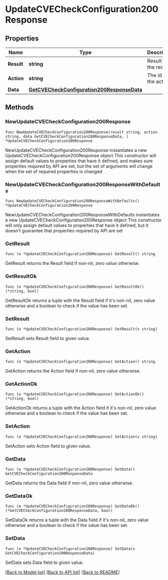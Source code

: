 # UpdateCVECheckConfiguration200Response

## Properties

Name | Type | Description | Notes
------------ | ------------- | ------------- | -------------
**Result** | **string** | Result of the request | 
**Action** | **string** | The id of the action | 
**Data** | [**GetCVECheckConfiguration200ResponseData**](GetCVECheckConfiguration200ResponseData.md) |  | 

## Methods

### NewUpdateCVECheckConfiguration200Response

`func NewUpdateCVECheckConfiguration200Response(result string, action string, data GetCVECheckConfiguration200ResponseData, ) *UpdateCVECheckConfiguration200Response`

NewUpdateCVECheckConfiguration200Response instantiates a new UpdateCVECheckConfiguration200Response object
This constructor will assign default values to properties that have it defined,
and makes sure properties required by API are set, but the set of arguments
will change when the set of required properties is changed

### NewUpdateCVECheckConfiguration200ResponseWithDefaults

`func NewUpdateCVECheckConfiguration200ResponseWithDefaults() *UpdateCVECheckConfiguration200Response`

NewUpdateCVECheckConfiguration200ResponseWithDefaults instantiates a new UpdateCVECheckConfiguration200Response object
This constructor will only assign default values to properties that have it defined,
but it doesn't guarantee that properties required by API are set

### GetResult

`func (o *UpdateCVECheckConfiguration200Response) GetResult() string`

GetResult returns the Result field if non-nil, zero value otherwise.

### GetResultOk

`func (o *UpdateCVECheckConfiguration200Response) GetResultOk() (*string, bool)`

GetResultOk returns a tuple with the Result field if it's non-nil, zero value otherwise
and a boolean to check if the value has been set.

### SetResult

`func (o *UpdateCVECheckConfiguration200Response) SetResult(v string)`

SetResult sets Result field to given value.


### GetAction

`func (o *UpdateCVECheckConfiguration200Response) GetAction() string`

GetAction returns the Action field if non-nil, zero value otherwise.

### GetActionOk

`func (o *UpdateCVECheckConfiguration200Response) GetActionOk() (*string, bool)`

GetActionOk returns a tuple with the Action field if it's non-nil, zero value otherwise
and a boolean to check if the value has been set.

### SetAction

`func (o *UpdateCVECheckConfiguration200Response) SetAction(v string)`

SetAction sets Action field to given value.


### GetData

`func (o *UpdateCVECheckConfiguration200Response) GetData() GetCVECheckConfiguration200ResponseData`

GetData returns the Data field if non-nil, zero value otherwise.

### GetDataOk

`func (o *UpdateCVECheckConfiguration200Response) GetDataOk() (*GetCVECheckConfiguration200ResponseData, bool)`

GetDataOk returns a tuple with the Data field if it's non-nil, zero value otherwise
and a boolean to check if the value has been set.

### SetData

`func (o *UpdateCVECheckConfiguration200Response) SetData(v GetCVECheckConfiguration200ResponseData)`

SetData sets Data field to given value.



[[Back to Model list]](../README.md#documentation-for-models) [[Back to API list]](../README.md#documentation-for-api-endpoints) [[Back to README]](../README.md)


